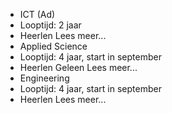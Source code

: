* ICT (Ad)  
* Looptijd: 2 jaar
* Heerlen
Lees meer...  
* Applied Science  
* Looptijd: 4 jaar, start in september
* Heerlen Geleen
Lees meer...  
* Engineering  
* Looptijd: 4 jaar, start in september
* Heerlen
Lees meer...